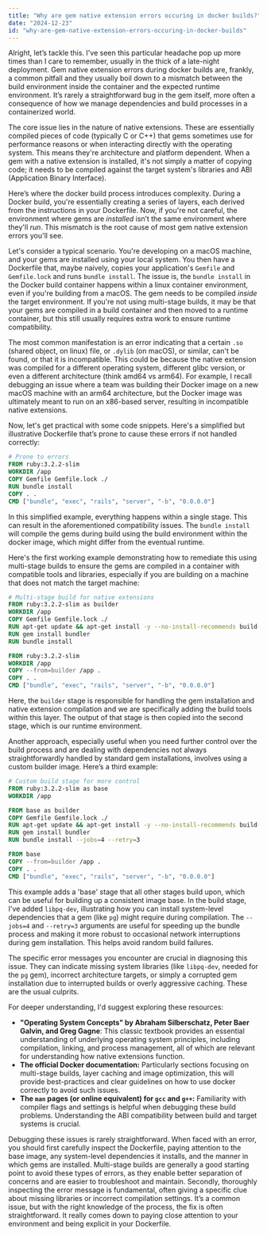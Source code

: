 ```yaml
---
title: "Why are gem native extension errors occuring in docker builds?"
date: "2024-12-23"
id: "why-are-gem-native-extension-errors-occuring-in-docker-builds"
---
```


Alright, let’s tackle this. I've seen this particular headache pop up more times than I care to remember, usually in the thick of a late-night deployment. Gem native extension errors during docker builds are, frankly, a common pitfall and they usually boil down to a mismatch between the build environment inside the container and the expected runtime environment. It’s rarely a straightforward bug in the gem itself, more often a consequence of how we manage dependencies and build processes in a containerized world.

The core issue lies in the nature of native extensions. These are essentially compiled pieces of code (typically C or C++) that gems sometimes use for performance reasons or when interacting directly with the operating system. This means they're architecture and platform dependent. When a gem with a native extension is installed, it's not simply a matter of copying code; it needs to be compiled against the target system's libraries and ABI (Application Binary Interface).

Here’s where the docker build process introduces complexity. During a Docker build, you're essentially creating a series of layers, each derived from the instructions in your Dockerfile. Now, if you're not careful, the environment where gems are *installed* isn’t the same environment where they'll *run*. This mismatch is the root cause of most gem native extension errors you'll see.

Let's consider a typical scenario. You're developing on a macOS machine, and your gems are installed using your local system. You then have a Dockerfile that, maybe naively, copies your application's `Gemfile` and `Gemfile.lock` and runs `bundle install`. The issue is, the `bundle install` in the Docker build container happens within a linux container environment, even if you're building from a macOS. The gem needs to be compiled *inside* the target environment. If you're not using multi-stage builds, it may be that your gems are compiled in a build container and then moved to a runtime container, but this still usually requires extra work to ensure runtime compatibility.

The most common manifestation is an error indicating that a certain `.so` (shared object, on linux) file, or `.dylib` (on macOS), or similar, can't be found, or that it is incompatible. This could be because the native extension was compiled for a different operating system, different glibc version, or even a different architecture (think amd64 vs arm64). For example, I recall debugging an issue where a team was building their Docker image on a new macOS machine with an arm64 architecture, but the Docker image was ultimately meant to run on an x86-based server, resulting in incompatible native extensions.

Now, let's get practical with some code snippets. Here's a simplified but illustrative Dockerfile that’s prone to cause these errors if not handled correctly:

```dockerfile
# Prone to errors
FROM ruby:3.2.2-slim
WORKDIR /app
COPY Gemfile Gemfile.lock ./
RUN bundle install
COPY . .
CMD ["bundle", "exec", "rails", "server", "-b", "0.0.0.0"]
```

In this simplified example, everything happens within a single stage. This can result in the aforementioned compatibility issues. The `bundle install` will compile the gems during build using the build environment within the docker image, which might differ from the eventual runtime.

Here's the first working example demonstrating how to remediate this using multi-stage builds to ensure the gems are compiled in a container with compatible tools and libraries, especially if you are building on a machine that does not match the target machine:

```dockerfile
# Multi-stage build for native extensions
FROM ruby:3.2.2-slim as builder
WORKDIR /app
COPY Gemfile Gemfile.lock ./
RUN apt-get update && apt-get install -y --no-install-recommends build-essential
RUN gem install bundler
RUN bundle install

FROM ruby:3.2.2-slim
WORKDIR /app
COPY --from=builder /app .
COPY . .
CMD ["bundle", "exec", "rails", "server", "-b", "0.0.0.0"]
```

Here, the `builder` stage is responsible for handling the gem installation and native extension compilation and we are specifically adding the build tools within this layer. The output of that stage is then copied into the second stage, which is our runtime environment.

Another approach, especially useful when you need further control over the build process and are dealing with dependencies not always straightforwardly handled by standard gem installations, involves using a custom builder image. Here’s a third example:

```dockerfile
# Custom build stage for more control
FROM ruby:3.2.2-slim as base
WORKDIR /app

FROM base as builder
COPY Gemfile Gemfile.lock ./
RUN apt-get update && apt-get install -y --no-install-recommends build-essential libpq-dev
RUN gem install bundler
RUN bundle install --jobs=4 --retry=3

FROM base
COPY --from=builder /app .
COPY . .
CMD ["bundle", "exec", "rails", "server", "-b", "0.0.0.0"]
```

This example adds a 'base' stage that all other stages build upon, which can be useful for building up a consistent image base. In the build stage, I've added `libpq-dev`, illustrating how you can install system-level dependencies that a gem (like `pg`) might require during compilation. The `--jobs=4` and `--retry=3` arguments are useful for speeding up the bundle process and making it more robust to occasional network interruptions during gem installation. This helps avoid random build failures.

The specific error messages you encounter are crucial in diagnosing this issue. They can indicate missing system libraries (like `libpq-dev`, needed for the `pg` gem), incorrect architecture targets, or simply a corrupted gem installation due to interrupted builds or overly aggressive caching. These are the usual culprits.

For deeper understanding, I'd suggest exploring these resources:

*   **"Operating System Concepts" by Abraham Silberschatz, Peter Baer Galvin, and Greg Gagne**: This classic textbook provides an essential understanding of underlying operating system principles, including compilation, linking, and process management, all of which are relevant for understanding how native extensions function.
*   **The official Docker documentation:** Particularly sections focusing on multi-stage builds, layer caching and image optimization, this will provide best-practices and clear guidelines on how to use docker correctly to avoid such issues.
*   **The `man` pages (or online equivalent) for `gcc` and `g++`:** Familiarity with compiler flags and settings is helpful when debugging these build problems. Understanding the ABI compatibility between build and target systems is crucial.

Debugging these issues is rarely straightforward. When faced with an error, you should first carefully inspect the Dockerfile, paying attention to the base image, any system-level dependencies it installs, and the manner in which gems are installed. Multi-stage builds are generally a good starting point to avoid these types of errors, as they enable better separation of concerns and are easier to troubleshoot and maintain. Secondly, thoroughly inspecting the error message is fundamental, often giving a specific clue about missing libraries or incorrect compilation settings. It’s a common issue, but with the right knowledge of the process, the fix is often straightforward. It really comes down to paying close attention to your environment and being explicit in your Dockerfile.
